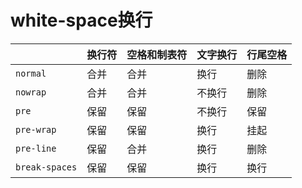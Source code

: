 # white-space换行

|                | 换行符 | 空格和制表符 | 文字换行 | 行尾空格 |
| -------------- | --- | ------ | ---- | ---- |
| `normal`       | 合并  | 合并     | 换行   | 删除   |
| `nowrap`       | 合并  | 合并     | 不换行  | 删除   |
| `pre`          | 保留  | 保留     | 不换行  | 保留   |
| `pre-wrap`     | 保留  | 保留     | 换行   | 挂起   |
| `pre-line`     | 保留  | 合并     | 换行   | 删除   |
| `break-spaces` | 保留  | 保留     | 换行   | 换行   |
